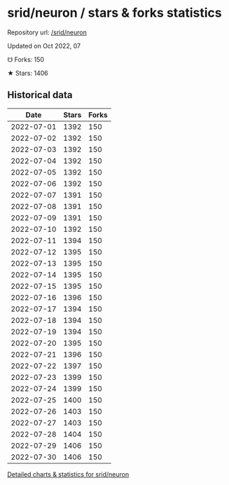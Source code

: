 # srid/neuron / stars & forks statistics

Repository url: [/srid/neuron](https://github.com/srid/neuron)

Updated on Oct 2022, 07

☋ Forks: 150

★ Stars: 1406

## Historical data
| Date | Stars | Forks |
|------|-------|-------|
| 2022-07-01 | 1392 | 150 | 
| 2022-07-02 | 1392 | 150 | 
| 2022-07-03 | 1392 | 150 | 
| 2022-07-04 | 1392 | 150 | 
| 2022-07-05 | 1392 | 150 | 
| 2022-07-06 | 1392 | 150 | 
| 2022-07-07 | 1391 | 150 | 
| 2022-07-08 | 1391 | 150 | 
| 2022-07-09 | 1391 | 150 | 
| 2022-07-10 | 1392 | 150 | 
| 2022-07-11 | 1394 | 150 | 
| 2022-07-12 | 1395 | 150 | 
| 2022-07-13 | 1395 | 150 | 
| 2022-07-14 | 1395 | 150 | 
| 2022-07-15 | 1395 | 150 | 
| 2022-07-16 | 1396 | 150 | 
| 2022-07-17 | 1394 | 150 | 
| 2022-07-18 | 1394 | 150 | 
| 2022-07-19 | 1394 | 150 | 
| 2022-07-20 | 1395 | 150 | 
| 2022-07-21 | 1396 | 150 | 
| 2022-07-22 | 1397 | 150 | 
| 2022-07-23 | 1399 | 150 | 
| 2022-07-24 | 1399 | 150 | 
| 2022-07-25 | 1400 | 150 | 
| 2022-07-26 | 1403 | 150 | 
| 2022-07-27 | 1403 | 150 | 
| 2022-07-28 | 1404 | 150 | 
| 2022-07-29 | 1406 | 150 | 
| 2022-07-30 | 1406 | 150 | 


[Detailed charts & statistics for srid/neuron](https://reviewgithub.com/rep/srid/neuron)
